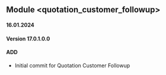 ## Module <quotation_customer_followup>

#### 16.01.2024
#### Version 17.0.1.0.0
#### ADD
- Initial commit for Quotation Customer Followup
